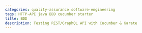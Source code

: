 ```yaml
---
categories: quality-assurance software-engineering
tags: HTTP-API java BDD cucumber starter
title: BDD
description: Testing REST/GraphQL API with Cucumber & Karate
---
```

